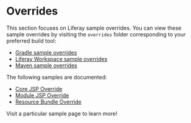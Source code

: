 # Overrides [](id=overrides)

This section focuses on Liferay sample overrides. You can view these sample
overrides by visiting the `overrides` folder corresponding to your preferred
build tool:

- [Gradle sample overrides](https://github.com/liferay/liferay-blade-samples/tree/master/gradle/overrides)
- [Liferay Workspace sample overrides](https://github.com/liferay/liferay-blade-samples/tree/master/liferay-workspace/overrides)
- [Maven sample overrides](https://github.com/liferay/liferay-blade-samples/tree/master/maven/overrides)

The following samples are documented:

- [Core JSP Override](core-jsp-override)
- [Module JSP Override](module-jsp-override)
- [Resource Bundle Override](resource-bundle-override)

Visit a particular sample page to learn more!
